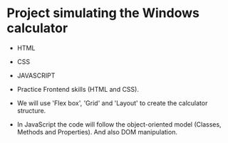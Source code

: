 # Project simulating the Windows calculator

- HTML
- CSS
- JAVASCRIPT

- Practice Frontend skills (HTML and CSS).
- We will use 'Flex box', 'Grid' and 'Layout' to create the calculator structure.

- In JavaScript the code will follow the object-oriented model (Classes, Methods and Properties).
And also DOM manipulation.
